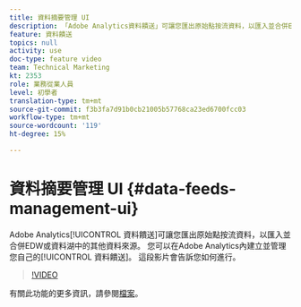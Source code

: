 ```yaml
---
title: 資料摘要管理 UI
description: 「Adobe Analytics資料饋送」可讓您匯出原始點按流資料，以匯入並合併EDW或資料湖中的其他資料來源。 您可以在Adobe Analytics建立並管理您自己的資料饋送。 這段影片會告訴您如何進行。
feature: 資料饋送
topics: null
activity: use
doc-type: feature video
team: Technical Marketing
kt: 2353
role: 業務從業人員
level: 初學者
translation-type: tm+mt
source-git-commit: f3b3fa7d91b0cb21005b57768ca23ed6700fcc03
workflow-type: tm+mt
source-wordcount: '119'
ht-degree: 15%

---
```



# 資料摘要管理 UI {#data-feeds-management-ui}

Adobe Analytics[!UICONTROL 資料饋送]可讓您匯出原始點按流資料，以匯入並合併EDW或資料湖中的其他資料來源。 您可以在Adobe Analytics內建立並管理您自己的[!UICONTROL 資料饋送]。 這段影片會告訴您如何進行。

>[!VIDEO](https://video.tv.adobe.com/v/25452/?quality=12)

有關此功能的更多資訊，請參閱[檔案](https://marketing.adobe.com/resources/help/en_US/reference/analytics-data-feed.html)。
